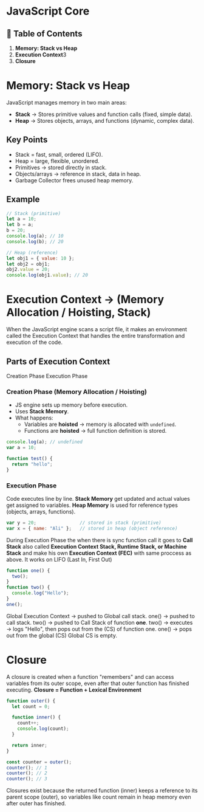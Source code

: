 # **JavaScript Core**

## 📑 Table of Contents
1. **Memory: Stack vs Heap**
2. **Execution Context**3
3. **Closure**

# Memory: Stack vs Heap

JavaScript manages memory in two main areas:

- **Stack** → Stores primitive values and function calls (fixed, simple data).
- **Heap** → Stores objects, arrays, and functions (dynamic, complex data).

## Key Points

- Stack = fast, small, ordered (LIFO).
- Heap = large, flexible, unordered.
- Primitives → stored directly in stack.
- Objects/arrays → reference in stack, data in heap.
- Garbage Collector frees unused heap memory.

## Example

```js
// Stack (primitive)
let a = 10;
let b = a;
b = 20;
console.log(a); // 10
console.log(b); // 20

// Heap (reference)
let obj1 = { value: 10 };
let obj2 = obj1;
obj2.value = 20;
console.log(obj1.value); // 20
```

# Execution Context -> (Memory Allocation / Hoisting, Stack)

When the JavaScript engine scans a script file, it makes an environment called the Execution Context that handles the entire transformation and execution of the code.

## Parts of Execution Context

Creation Phase
Execution Phase

### Creation Phase (Memory Allocation / Hoisting)

- JS engine sets up memory before execution.
- Uses **Stack Memory**.
- What happens:
  - Variables are **hoisted** → memory is allocated with `undefined`.
  - Functions are **hoisted** → full function definition is stored.

```js
console.log(a); // undefined
var a = 10;

function test() {
  return "hello";
}
```

### Execution Phase

Code executes line by line. **Stack Memory** get updated and actual values get assigned to variables. **Heap Memory** is used for reference types (objects, arrays, functions).

```js
var y = 20;                // stored in stack (primitive)
var x = { name: "Ali" };   // stored in heap (object reference)
```

During Execution Phase the when there is sync function call it goes to **Call Stack** also called **Execution Context Stack, Runtime Stack, or Machine Stack** and make his own **Execution Context (FEC)** with same proccess as above. It works on LIFO (Last In, First Out)

```js
function one() {
  two();
}
function two() {
  console.log("Hello");
}
one();
```
Global Execution Context → pushed to Global call stack.
one() → pushed to call stack.
two() → pushed to Call Stack of function **one**.
two() → executes → logs "Hello", then pops out from the (CS) of function one.
one() → pops out from the global (CS)
Global CS is empty.



# Closure
A closure is created when a function "remembers" and can access variables from its outer scope, even after that outer function has finished executing. **Closure = Function + Lexical Environment**

```js
function outer() {
  let count = 0;

  function inner() {
    count++;
    console.log(count);
  }

  return inner;
}

const counter = outer(); 
counter(); // 1
counter(); // 2
counter(); // 3
```

Closures exist because the returned function (inner) keeps a reference to its parent scope (outer), so variables like count remain in heap memory even after outer has finished.



